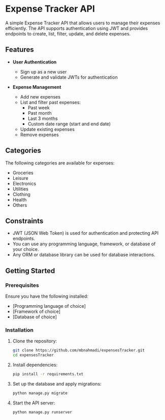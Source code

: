 # Expense Tracker API  

A simple Expense Tracker API that allows users to manage their expenses efficiently. The API supports authentication using JWT and provides endpoints to create, list, filter, update, and delete expenses.

## Features  

- **User Authentication**  
  - Sign up as a new user  
  - Generate and validate JWTs for authentication  

- **Expense Management**  
  - Add new expenses  
  - List and filter past expenses:  
    - Past week  
    - Past month  
    - Last 3 months  
    - Custom date range (start and end date)  
  - Update existing expenses  
  - Remove expenses  

## Categories  

The following categories are available for expenses:  

- Groceries  
- Leisure  
- Electronics  
- Utilities  
- Clothing  
- Health  
- Others  

## Constraints  

- JWT (JSON Web Token) is used for authentication and protecting API endpoints.  
- You can use any programming language, framework, or database of your choice.  
- Any ORM or database library can be used for database interactions.  

## Getting Started  

### Prerequisites  

Ensure you have the following installed:  

- [Programming language of choice]  
- [Framework of choice]  
- [Database of choice]  

### Installation  

1. Clone the repository:  
   ```sh
   git clone https://github.com/mbnahmadi/expensesTracker.git
   cd expensesTracker


2. Install dependencies:
    ```sh
    pip install -r requirements.txt 

3. Set up the database and apply migrations:
    ```sh
    python manage.py migrate

4. Start the API server:
    ```sh
    python manage.py runserver



  
    


